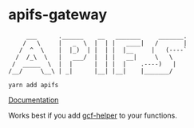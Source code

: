 # apifs-gateway

```text
     ___      .______    __   _______     _______.
    /   \     |   _  \  |  | |   ____|   /       |
   /  ^  \    |  |_)  | |  | |  |__     |   (----`
  /  /_\  \   |   ___/  |  | |   __|     \   \
 /  _____  \  |  |      |  | |  |    .----)   |
/__/     \__\ | _|      |__| |__|    |_______/
```

`yarn add apifs`

[Documentation](DOC.md)

Works best if you add [gcf-helper](https://github.com/google-cloud-tools/node-faas-helper)
to your functions.

